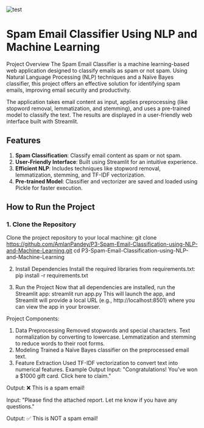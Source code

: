 

![test](https://github.com/user-attachments/assets/3aa7391d-e768-40e3-941a-081c16a063b8)

# **Spam Email Classifier Using NLP and Machine Learning**
Project Overview
The Spam Email Classifier is a machine learning-based web application designed to classify emails as spam or not spam. Using Natural Language Processing (NLP) techniques and a Naïve Bayes classifier, this project offers an effective solution for identifying spam emails, improving email security and productivity.

The application takes email content as input, applies preprocessing (like stopword removal, lemmatization, and stemming), and uses a pre-trained model to classify the text. The results are displayed in a user-friendly web interface built with Streamlit.

## Features

1. **Spam Classification**: Classify email content as spam or not spam.
2. **User-Friendly Interface**: Built using Streamlit for an intuitive experience.
3. **Efficient NLP**: Includes techniques like stopword removal, lemmatization, stemming, and TF-IDF vectorization.
4. **Pre-trained Model**: Classifier and vectorizer are saved and loaded using Pickle for faster execution.

## How to Run the Project

### 1. Clone the Repository
Clone the project repository to your local machine:
git clone https://github.com/AmlanPandey/P3-Spam-Email-Classification-using-NLP-and-Machine-Learning.git
cd P3-Spam-Email-Classification-using-NLP-and-Machine-Learning

2. Install Dependencies
Install the required libraries from requirements.txt:
pip install -r requirements.txt

3. Run the Project
Now that all dependencies are installed, run the Streamlit app:
streamlit run app.py
This will launch the app, and Streamlit will provide a local URL (e.g., http://localhost:8501) where you can view the app in your browser.

Project Components:
1. Data Preprocessing
Removed stopwords and special characters.
Text normalization by converting to lowercase.
Lemmatization and stemming to reduce words to their root forms.
2. Modeling
Trained a Naïve Bayes classifier on the preprocessed email text.
3. Feature Extraction
Used TF-IDF vectorization to convert text into numerical features.
Example Output
Input: "Congratulations! You've won a $1000 gift card. Click here to claim."

Output: ❌ This is a spam email!

Input: "Please find the attached report. Let me know if you have any questions."

Output: ✅ This is NOT a spam email!



